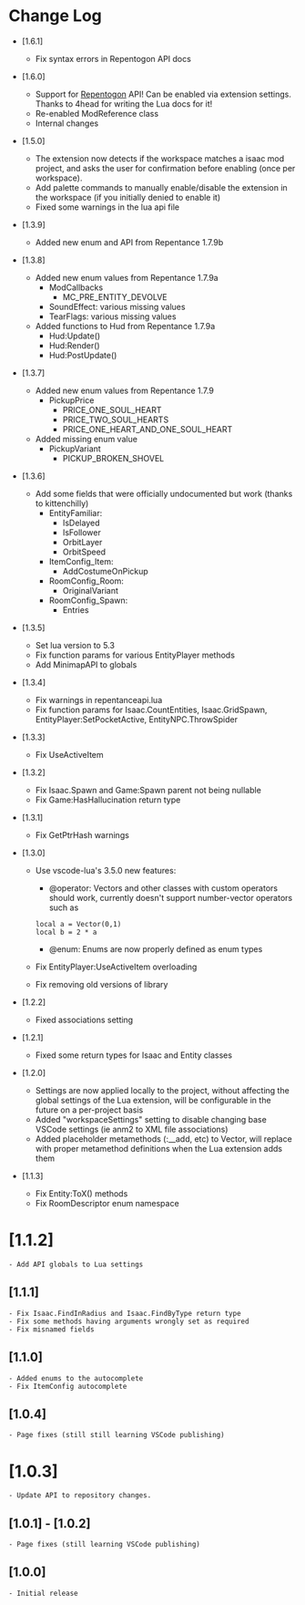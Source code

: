 # Change Log

* [1.6.1]

    - Fix syntax errors in Repentogon API docs

* [1.6.0]

    - Support for [Repentogon](https://repentogon.com/) API! Can be enabled via extension settings. Thanks to 4head for writing the Lua docs for it!
    - Re-enabled ModReference class
    - Internal changes

* [1.5.0]

    - The extension now detects if the workspace matches a isaac mod project, and asks the user for confirmation before enabling (once per workspace).
    - Add palette commands to manually enable/disable the extension in the workspace (if you initially denied to enable it)
    - Fixed some warnings in the lua api file

* [1.3.9]

    - Added new enum and API from Repentance 1.7.9b

* [1.3.8]

    - Added new enum values from Repentance 1.7.9a
        + ModCallbacks
            + MC_PRE_ENTITY_DEVOLVE
        + SoundEffect: various missing values
        + TearFlags: various missing values
    - Added functions to Hud from Repentance 1.7.9a
        + Hud:Update()
        + Hud:Render()
        + Hud:PostUpdate()

* [1.3.7]

    - Added new enum values from Repentance 1.7.9
        + PickupPrice
            + PRICE_ONE_SOUL_HEART
            + PRICE_TWO_SOUL_HEARTS
            + PRICE_ONE_HEART_AND_ONE_SOUL_HEART
    - Added missing enum value
        + PickupVariant 
            + PICKUP_BROKEN_SHOVEL 

* [1.3.6]

    - Add some fields that were officially undocumented but work (thanks to kittenchilly)
        + EntityFamiliar:
            + IsDelayed
            + IsFollower
            + OrbitLayer
            + OrbitSpeed
        + ItemConfig_Item:
            + AddCostumeOnPickup
        + RoomConfig_Room:
            + OriginalVariant
        + RoomConfig_Spawn:
            + Entries

* [1.3.5]

    - Set lua version to 5.3
    - Fix function params for various EntityPlayer methods
    - Add MinimapAPI to globals

* [1.3.4]

    - Fix warnings in repentanceapi.lua
    - Fix function params for Isaac.CountEntities, Isaac.GridSpawn, EntityPlayer:SetPocketActive, EntityNPC.ThrowSpider

* [1.3.3]

    - Fix UseActiveItem

* [1.3.2]

    - Fix Isaac.Spawn and Game:Spawn parent not being nullable
    - Fix Game:HasHallucination return type

* [1.3.1]

    - Fix GetPtrHash warnings

* [1.3.0]

    - Use vscode-lua's 3.5.0 new features:
        - @operator: Vectors and other classes with custom operators should work, currently doesn't support number-vector operators such as

        ```
        local a = Vector(0,1)
        local b = 2 * a
        ```
        - @enum: Enums are now properly defined as enum types
    - Fix EntityPlayer:UseActiveItem overloading
    - Fix removing old versions of library

* [1.2.2]

    - Fixed associations setting

* [1.2.1]

    - Fixed some return types for Isaac and Entity classes

* [1.2.0]

    - Settings are now applied locally to the project, without affecting the global settings of the Lua extension, will be configurable in the future on a per-project basis
    - Added "workspaceSettings" setting to disable changing base VSCode settings (ie anm2 to XML file associations)
    - Added placeholder metamethods (:__add, etc) to Vector, will replace with proper metamethod definitions when the Lua extension adds them

* [1.1.3]

    - Fix Entity:ToX() methods
    - Fix RoomDescriptor enum namespace

# [1.1.2]

    - Add API globals to Lua settings 

## [1.1.1]

    - Fix Isaac.FindInRadius and Isaac.FindByType return type
    - Fix some methods having arguments wrongly set as required
    - Fix misnamed fields

## [1.1.0]

    - Added enums to the autocomplete
    - Fix ItemConfig autocomplete

## [1.0.4]

    - Page fixes (still still learning VSCode publishing)

# [1.0.3]

    - Update API to repository changes.

## [1.0.1] - [1.0.2]
        
    - Page fixes (still learning VSCode publishing)

## [1.0.0]

    - Initial release
